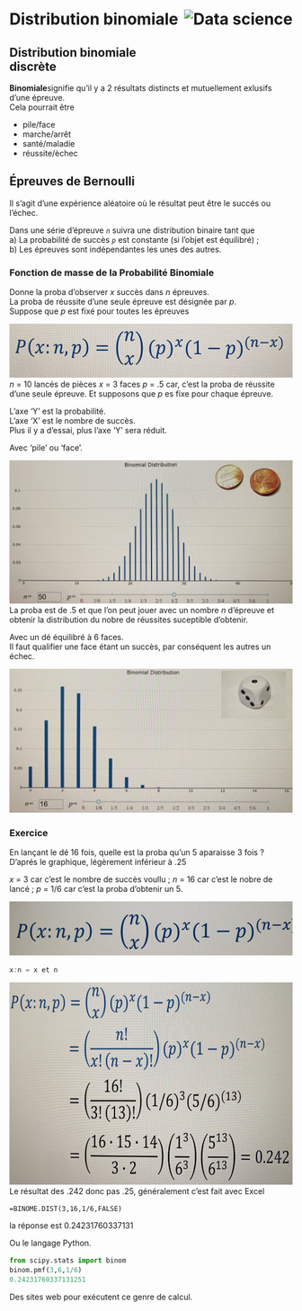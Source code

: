 # **Distribution binomiale** <a href="../"><img src="../../../assets/bi1.png" alt="Data science" align="right" height="64px"></a>
## **Distribution binomiale discrète**
**Binomiale**signifie qu’il y a 2 résultats distincts et mutuellement exlusifs d’une épreuve.  
Cela pourrait être 
* pile/face
* marche/arrêt
* santé/maladie
* réussite/èchec
## **Épreuves de Bernoulli**
Il s’agit d’une expérience aléatoire où le résultat peut être le succés ou l’échec.

Dans une série d’épreuve _`n`_ suivra une distribution binaire tant que  
a) La probabilité de succès _`p`_ est constante (si l’objet est équilibré) ;  
b) Les épreuves sont indépendantes les unes des autres.
### **Fonction de masse de la Probabilité Binomiale**
Donne la proba d’observer _x_ succès dans _n_ épreuves.  
La proba de réussite d’une seule épreuve est désignée par _p_.  
Suppose que _p_ est fixé pour toutes les épreuves
<a href="#"><div align="center"><img src="../../assets/binomialProbabilityFunction.jpg" height="96px"></div></a>
_n_ = 10 lancés de pièces
_x_ = 3 faces
_p_ = .5 car, c’est la proba de réussite d’une seule épreuve. Et supposons que _p_ es fixe pour chaque épreuve.

L’axe ‘Y’ est la probabilité.  
L’axe ‘X’ est le nombre de succès.  
Plus il y a d’essai, plus l’axe ‘Y’ sera réduit.

Avec ‘pile’ ou ‘face’.
<a href="#"><div align="center"><img src="../../assets/binomialDistribution.jpg" height="auto"></div></a>
La proba est de .5 et que l’on peut jouer avec un nombre _n_ d’épreuve et obtenir la distribution du nobre de réussites suceptible d’obtenir.

Avec un dé équilibré à 6 faces.  
Il faut qualifier une face étant un succès, par conséquent les autres un échec.
<a href="#"><div align="center"><img src="../../assets/binomialDistribution1.jpg" height="auto"></div></a>

### Exercice
En lançant le dé 16 fois, quelle est la proba qu’un 5 aparaisse 3 fois ?  
D’aprés le graphique, légèrement inférieur à .25

_x_ = 3 car c’est le nombre de succès voullu ;
_n_ = 16 car c’est le nobre de lancé ;
_p_ = 1/6 car c’est la proba d’obtenir un 5.

<a href="#"><div align="center"><img src="../../assets/abbreviatedBinomialProbabilityFunction.jpg" height="96"></div></a>
```js
x:n = x et n
```
<a href="#"><div align="center"><img src="../../assets/finaleBinomialProbabilityFunction.jpg" height="360"></div></a>
Le résultat des .242 donc pas .25, généralement c’est fait avec Excel
```xls
=BINOME.DIST(3,16,1/6,FALSE)
```
la réponse est 0.24231760337131

Ou le langage Python.
```py
from scipy.stats import binom
binom.pmf(3,6,1/6)
0.24231760337131251
```
Des sites web pour exécutent ce genre de calcul.